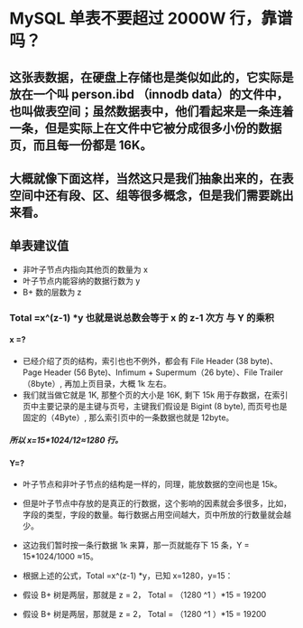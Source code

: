 # MySQL 单表不要超过 2000W 行，靠谱吗？

## 这张表数据，在硬盘上存储也是类似如此的，它实际是放在一个叫 person.ibd （innodb data）的文件中，也叫做表空间；虽然数据表中，他们看起来是一条连着一条，但是实际上在文件中它被分成很多小份的数据页，而且每一份都是 16K。
## 大概就像下面这样，当然这只是我们抽象出来的，在表空间中还有段、区、组等很多概念，但是我们需要跳出来看。

## 单表建议值
- 非叶子节点内指向其他页的数量为 x
- 叶子节点内能容纳的数据行数为 y
- B+ 数的层数为 z

### Total =x^(z-1) *y 也就是说总数会等于 x 的 z-1 次方 与 Y 的乘积

#### x =?
- 已经介绍了页的结构，索引也也不例外，都会有 File Header (38 byte)、Page Header (56 Byte)、Infimum + Supermum（26 byte）、File Trailer（8byte）, 再加上页目录，大概 1k 左右。
- 我们就当做它就是 1K, 那整个页的大小是 16K, 剩下 15k 用于存数据，在索引页中主要记录的是主键与页号，主键我们假设是 Bigint (8 byte), 而页号也是固定的（4Byte）, 那么索引页中的一条数据也就是 12byte。
##### **所以 x=15*1024/12≈1280 行。**

#### Y=?
- 叶子节点和非叶子节点的结构是一样的，同理，能放数据的空间也是 15k。
- 但是叶子节点中存放的是真正的行数据，这个影响的因素就会多很多，比如，字段的类型，字段的数量。每行数据占用空间越大，页中所放的行数量就会越少。
- 这边我们暂时按一条行数据 1k 来算，那一页就能存下 15 条，Y = 15*1024/1000  ≈15。
- 根据上述的公式，Total =x^(z-1) *y，已知 x=1280，y=15：

-  假设 B+ 树是两层，那就是 z = 2， Total = （1280 ^1 ）*15 = 19200
- 假设 B+ 树是两层，那就是 z = 2， Total = （1280 ^1 ）*15 = 19200


